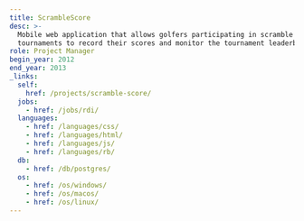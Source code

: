 ```yaml
---
title: ScrambleScore
desc: >-
  Mobile web application that allows golfers participating in scramble golf
  tournaments to record their scores and monitor the tournament leaderboard.
role: Project Manager
begin_year: 2012
end_year: 2013
_links:
  self:
    href: /projects/scramble-score/
  jobs:
    - href: /jobs/rdi/
  languages:
    - href: /languages/css/
    - href: /languages/html/
    - href: /languages/js/
    - href: /languages/rb/
  db:
    - href: /db/postgres/
  os:
    - href: /os/windows/
    - href: /os/macos/
    - href: /os/linux/
---
```

